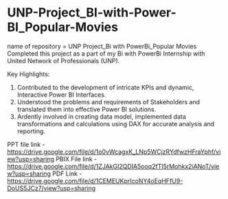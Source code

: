 # UNP-Project_BI-with-Power-BI_Popular-Movies

name of repository = UNP Project_Bi with PowerBi_Popular Movies
Completed this project as a part of my Bi with PowerBi Internship with United Network of Professionals (UNP).

Key Highlights:

1. Contributed to the development of intricate KPIs and dynamic, Interactive Power BI Interfaces.
2. Understood the problems and requirements of Stakeholders and translated them into effective Power BI solutions.
3. Ardently involved in creating data model, implemented data transformations and calculations using DAX for accurate analysis and reporting.

PPT file link - https://drive.google.com/file/d/1o0vWcagxK_LNp5WCjzRYdfwzHFraYphf/view?usp=sharing
PBIX File link - https://drive.google.com/file/d/1ZJAkGI2QDIA5ooq2fTI5rMohkx2iANoT/view?usp=sharing
PDF Link - https://drive.google.com/file/d/1CEMEUKprIcoNY4oEqHFfU9-DoUS5JCz7/view?usp=sharing
